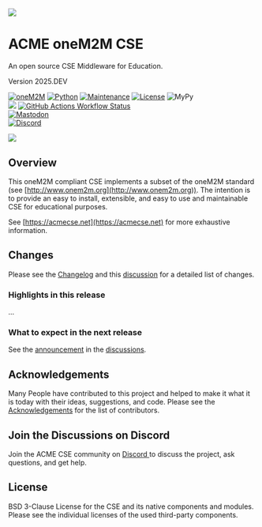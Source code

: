 # ![](acme/webui/web/img/acme_sm.png) 

# ACME oneM2M CSE
An open source CSE Middleware for Education.

Version 2025.DEV

[![oneM2M](https://img.shields.io/badge/oneM2M-f00)](https://www.onem2m.org) [![Python](https://img.shields.io/badge/Python-3.10-blue)](https://www.python.org) [![Maintenance](https://img.shields.io/badge/Maintained-Yes-52C82D.svg)](https://github.com/ankraft/ACME-oneM2M-CSE/graphs/commit-activity) [![License](https://img.shields.io/badge/License-BSD%203--Clause-52C82D)](LICENSE) ![MyPy](https://img.shields.io/badge/MyPy-covered-52C82D)  
[![](https://img.shields.io/pypi/v/acmecse)](https://pypi.org/project/acmecse/) [![GitHub Actions Workflow Status](https://img.shields.io/github/actions/workflow/status/ankraft/ACME-oneM2M-CSE/main.yml?label=docs)](https://acmecse.net)   
[![Mastodon](https://img.shields.io/badge/-@acmeCSE@mstdn.social-FFF?label=mastodon&logo=mastodon&style=social)](https://mstdn.social/@acmeCSE)  
[![Discord](https://img.shields.io/badge/-ACME%20oneM2M%20CSE-FFF?label=discord&logo=discord&style=social)](https://discord.gg/6ryMHQC2Uj)


![](docs/images/title.png)

## Overview

This oneM2M compliant CSE implements a subset of the oneM2M standard (see [http://www.onem2m.org](http://www.onem2m.org)). The intention is to provide an easy to install, extensible, and easy to use and maintainable CSE for educational purposes.

See [https://acmecse.net](https://acmecse.net) for more exhaustive information.

## Changes

Please see the [Changelog](CHANGELOG.md) and this [discussion](https://github.com/ankraft/ACME-oneM2M-CSE/discussions/172) for a detailed list of changes.

### Highlights in this release

...


### What to expect in the next release

See the [announcement](https://github.com/ankraft/ACME-oneM2M-CSE/discussions/172) in the [discussions](https://github.com/ankraft/ACME-oneM2M-CSE/discussions).

## Acknowledgements

Many People have contributed to this project and helped to make it what it is today with their ideas, suggestions, and code. Please see the [Acknowledgements](https://acmecse.net/home/Acknowledgements/) for the list of contributors.


## Join the Discussions on Discord

Join the ACME CSE community on [Discord ](https://discord.gg/6ryMHQC2Uj) to discuss the project, ask questions, and get help.

## License

BSD 3-Clause License for the CSE and its native components and modules. Please see the individual licenses of the used third-party components.

